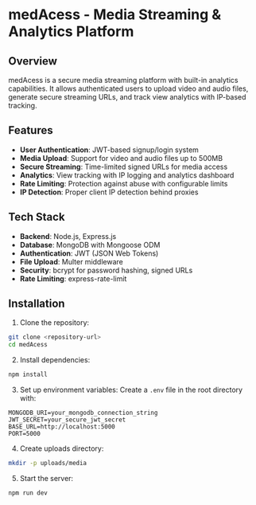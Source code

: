 # medAcess - Media Streaming & Analytics Platform

## Overview

medAcess is a secure media streaming platform with built-in analytics capabilities. It allows authenticated users to upload video and audio files, generate secure streaming URLs, and track view analytics with IP-based tracking.

## Features

- **User Authentication**: JWT-based signup/login system
- **Media Upload**: Support for video and audio files up to 500MB
- **Secure Streaming**: Time-limited signed URLs for media access
- **Analytics**: View tracking with IP logging and analytics dashboard
- **Rate Limiting**: Protection against abuse with configurable limits
- **IP Detection**: Proper client IP detection behind proxies

## Tech Stack

- **Backend**: Node.js, Express.js
- **Database**: MongoDB with Mongoose ODM
- **Authentication**: JWT (JSON Web Tokens)
- **File Upload**: Multer middleware
- **Security**: bcrypt for password hashing, signed URLs
- **Rate Limiting**: express-rate-limit

## Installation

1. Clone the repository:

```bash
git clone <repository-url>
cd medAcess
```

2. Install dependencies:

```bash
npm install
```

3. Set up environment variables:
   Create a `.env` file in the root directory with:

```env
MONGODB_URI=your_mongodb_connection_string
JWT_SECRET=your_secure_jwt_secret
BASE_URL=http://localhost:5000
PORT=5000
```

4. Create uploads directory:

```bash
mkdir -p uploads/media
```

5. Start the server:

```bash
npm run dev
```
